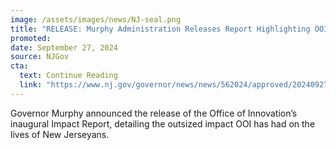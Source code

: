 ```yaml
---
image: /assets/images/news/NJ-seal.png
title: "RELEASE: Murphy Administration Releases Report Highlighting OOI’s Impact"
promoted: 
date: September 27, 2024
source: NJGov
cta:
  text: Continue Reading
  link: "https://www.nj.gov/governor/news/news/562024/approved/20240927b.shtml"
---
```


Governor Murphy announced the release of the Office of Innovation’s inaugural Impact Report, detailing the outsized impact OOI has had on the lives of New Jerseyans.
